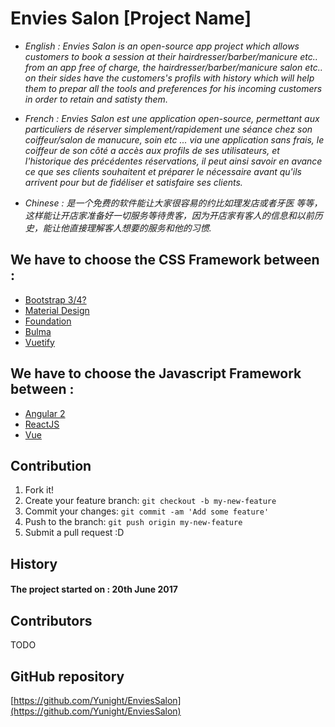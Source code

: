 # Envies Salon [Project Name]
* _English : Envies Salon is an open-source app project which allows customers to book a session at their hairdresser/barber/manicure etc.. from an app free of charge, the hairdresser/barber/manicure salon etc.. on their sides have the customers's profils with history which will help them to prepar all the tools and preferences for his incoming customers in order to retain and satisty them._

* _French : Envies Salon est une application open-source, permettant aux particuliers de réserver simplement/rapidement une séance chez son coiffeur/salon de manucure, soin etc ... via une application sans frais, le coiffeur de son côté a accès aux profils de ses utilisateurs, et l'historique des précédentes réservations, il peut ainsi savoir en avance ce que ses clients souhaitent et préparer le nécessaire avant qu'ils arrivent pour but de fidéliser et satisfaire ses clients._

* _Chinese : 是一个免费的软件能让大家很容易的约比如理发店或者牙医 等等，这样能让开店家准备好一切服务等待贵客，因为开店家有客人的信息和以前历史，能让他直接理解客人想要的服务和他的习惯._

## We have to choose the CSS Framework between :
* [Bootstrap 3/4?](http://getbootstrap.com/)
* [Material Design](https://material.io/guidelines/)
* [Foundation](http://foundation.zurb.com/)
* [Bulma](http://bulma.io/)
* [Vuetify](https://vuetifyjs.com/)

## We have to choose the Javascript Framework between :
* [Angular 2](https://angular.io/)
* [ReactJS](https://facebook.github.io/react/)
* [Vue](https://vuejs.org/)

## Contribution
1. Fork it!
2. Create your feature branch: `git checkout -b my-new-feature`
3. Commit your changes: `git commit -am 'Add some feature'`
4. Push to the branch: `git push origin my-new-feature`
5. Submit a pull request :D

## History
#### The project started on : 20th June 2017

## Contributors
TODO


## GitHub repository
[https://github.com/Yunight/EnviesSalon](https://github.com/Yunight/EnviesSalon)
